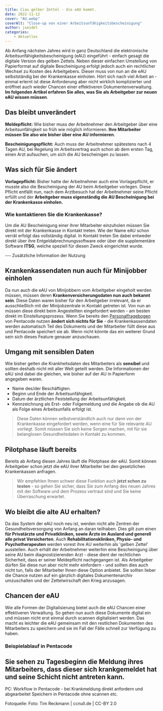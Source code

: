 ```yaml
---
title: Ciau gelber Zettel - die eAU kommt.
date: 2022-11-12
cover: "AU.webp"
coverAlt: "Close-up von einer Arbeitsunfähigkeitsbescheinigung"
author: jseidel
categories:
    - Aktuelles
---
```


Ab Anfang nächsten Jahres wird in ganz Deutschland die elektronische
Arbeitsunfähigkeitsbescheinigung (eAU) eingeführt - einfach gesagt die digitale Version des gelben Zettels. Neben dieser einfachen Umstellung von Papierformat auf
digitale Bescheinigung erfolgt jedoch auch ein rechtlicher Wechsel zu Kosten des
Arbeitgebers. Dieser muss von nun an die eAU selbstständig bei der Krankenkasse einholen. Hört sich nach viel Arbeit an - einmal erlernt ist diese Anforderung
aber nicht wirklich komplizierter und eröffnet auch wieder Chancen einer
effektiveren Dokumentenverwaltung. **Im folgenden Artikel erfahren Sie alles, was
Sie als Arbeitgeber zur neuen eAU wissen müssen**.

## Das bleibt unverändert

**Meldepflicht:** Wie bisher muss der Arbeitnehmer den Arbeitgeber über eine Arbeitsunfähigkeit so früh wie möglich informieren. **Ihre Mitarbeiter müssen Sie also wie bisher über eine AU informieren**.

**Bescheinigungspflicht:** Auch muss der Arbeitnehmer spätestens nach 4 Tagen
AU, bei Regelung im Arbeitsvertrag auch schon ab dem ersten Tag, einen Arzt
aufsuchen, um sich die AU bescheinigen zu lassen.

## Was sich für Sie ändert

**Vorlagepflicht:** Bisher hatte der Arbeitnehmer auch eine Vorlagepflicht, er
musste also die Bescheinigung der AU beim Arbeitgeber vorlegen. Diese Pflicht
entfällt nun, nach dem Arztbesuch hat der Arbeitnehmer seine Pflicht erfüllt und
der **Arbeitgeber muss eigenständig die AU Bescheinigung bei der Krankenkasse
einholen.** 

### Wie kontaktieren Sie die Krankenkasse?

Um die AU Bescheinigung einer ihrer Mitarbeiter einzuholen müssen Sie direkt mit
der Krankenkasse in Kontakt treten. Wie der Name eAU schon verrät erfolgt das
vollständig digital. In Kontakt treten Sie dabei entweder direkt über ihre Entgeldabrechnungssoftware
oder über die supplementäre Software **ITSG**, welche speziell für diesen Zweck
eingerichtet wurde. 

--- Zusätzliche Information der Nutzung 

## Krankenkassendaten nun auch für Minijobber einholen

Da nun auch die eAU von Minijobbern vom Arbeitgeber eingeholt werden müssen,
müssen deren **Krankenversicherungsdaten nun auch bekannt sein**. Diese Daten waren
bisher für den Arbeitgeber irrelevant, da er ausschließlich mit der
Minijobzentrale in Kontakt getreten ist. Von nun an müssen diese direkt beim
Angestellten eingefordert werden - am besten direkt im Einstellungsprozess.
Wenn Sie bereits den [Personalfragebogen](hilfe/handbuch/mitarbeiter/dokumente/#personalfragebogen) von Pentacode nutzen **ändert
sich nichts für Sie** - die Krankenkassendaten werden automatisch Teil des
Dokuments und der Mitarbeiter füllt diese aus und Pentacode speichert sie ab.
Wenn nicht könnte das ein weiterer Grund sein sich dieses Feature genauer
anzuschauen.

## Umgang mit sensiblen Daten

Wie bisher gelten die Krankheitsdaten des Mitarbeiters als **sensibel** und sollten
deshalb nicht mit aller Welt geteilt werden. Die Informationen der eAU sind
dabei die gleichen, wie bisher auf der AU in Papierform angegeben waren.

- Name des/der Beschäftigten.
- Beginn und Ende der Arbeitsunfähigkeit.
- Datum der ärztlichen Feststellung der Arbeitsunfähigkeit.
- Kennzeichnung als Erst- oder Folgemeldung und die Angabe ob die AU als Folge
eines Arbeitsunfalls erfolgt ist. 

> Diese Daten können selbstverständlich auch nur dann von der Krankenkasse
> eingefordert werden, wenn eine für Sie relevante AU vorliegt. Somit müssen Sie
> sich keine Sorgen machen, mit für sie belanglosen Gesundheitsdaten in Kontakt
> zu kommen.

## Pilotphase läuft bereits

Bereits ab Anfang diesen Jahres läuft die Pilotphase der eAU. Somit können
Arbeitgeber schon jetzt die eAU ihrer Mitarbeiter bei den gesetzlichen
Krankenkassen anfragen. 

>Wir empfehlen Ihnen schwer diese Funktion auch **jetzt schon zu testen** - so gehen
>Sie sicher, dass Sie zum Anfang des neuen Jahres mit der Software und dem
>Prozess vertraut sind und Sie keine Überraschung erwartet. 

## Wo bleibt die alte AU erhalten?

Da das System der eAU noch neu ist, werden nicht alle Zentren der
Gesundheitsversorgung von Anfang an daran teilhaben. Dies gilt zum einen **für Privatärzte und
Privatkliniken, sowie Ärzte im Ausland und generell alle privat Versicherten**.
Auch **Rehabilitationskliniken, Physio- und Psychotherapeuten** werden vorest
ihre AU weiterhin als 'gelben Zettel' ausstellen. 
Auch erhält der Arbeitnehmer weiterhin eine Bescheinigung über seine AU beim
diagnostizierenden Arzt - diese dient der rechtlichen Sicherheit, dass er seiner
Meldepflicht nachgegangen ist. Als Arbeitgeber dürfen Sie diese nun aber nicht
mehr einfordern - und sollten dies auch nicht tun, falls der Mitarbeiter Ihnen
diese Option anbietet. Sie sollten lieber die Chance nutzen auf ein gänzlich
digitales Dokumentenarchiv umzuschalten und der Zettelwirschaft den Krieg
anzusagen.

## Chancen der eAU

Wie alle Formen der Digitalisierung bietet auch die eAU Chancen einer
effektiveren Verwaltung. So gehen nun auch diese Dokumente digital ein und
müssen nicht erst einmal durch scannen digitalisiert werden. Das macht es
leichter die eAU gemeinsam mit den restlichen Dokumenten des Mitarbeiters zu
speichern und sie im Fall der Fälle schnell zur Verfügung zu haben. 

### Beispielablauf in Pentacode

Sie sehen zu Tagesbeginn die Meldung ihres Mitarbeiters, dass dieser sich
krankgemeldet hat und seine Schicht nicht antreten kann. 
-


PC: Workflow in Pentacode - bei Krankmeldung direkt anfordern und abgearbeitet
Speichern in Pentacode ohne scannen etc. 


Fotoquelle: Foto: Tim Reckmann | ccnull.de | CC-BY 2.0